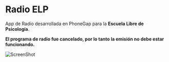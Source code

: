 # Radio ELP

App de Radio desarrollada en PhoneGap para la **Escuela Libre de Psicología**.

**El programa de radio fue cancelado, por lo tanto la emisión no debe estar funcionando.**

![ScreenShot](https://github.com/xavierocampos/radioelp/blob/master/screenshot.png)

